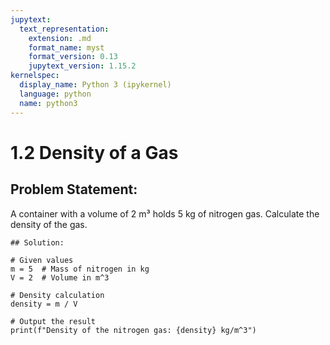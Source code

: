 ```yaml
---
jupytext:
  text_representation:
    extension: .md
    format_name: myst
    format_version: 0.13
    jupytext_version: 1.15.2
kernelspec:
  display_name: Python 3 (ipykernel)
  language: python
  name: python3
---
```


# 1.2 Density of a Gas

## Problem Statement:
A container with a volume of 2 m³ holds 5 kg of nitrogen gas. 
Calculate the density of the gas.

```{code-cell} ipython3
## Solution:

# Given values
m = 5  # Mass of nitrogen in kg
V = 2  # Volume in m^3

# Density calculation
density = m / V

# Output the result
print(f"Density of the nitrogen gas: {density} kg/m^3")
```
